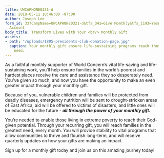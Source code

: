 ```yaml
---
title: UWCAPHONE0321-d
date: 2018-05-11 10:46:00 -07:00
author: Joseph Lee
form_id: 33?CampName=UWCAPHONE0321-d&tfa_341=Give Monthly&tfa_1193=Yes&tfa_900=Bank
  Account
body_title: Transform Lives with Your <br/> Monthly Gift
assets:
- path: "/uploads/1805-presidents-club-donation-page.jpg"
  caption: Your monthly gift ensure life-sustaining programs reach those in greatest
    need.
---
```


As a faithful monthly supporter of World Concern’s vital life-saving and life-sustaining work, you’ll help ensure families in the world’s poorest and hardest places receive the care and assistance they so desperately need. You’ve given so much, and now you have the opportunity to make an even greater impact through your monthly gift.

Because of you, vulnerable children and families will be protected from deadly diseases, emergency nutrition will be sent to drought-stricken areas of East Africa, aid will be offered to victims of disasters, and little ones will be educated for the future - ***all through the power of your monthly gift.***

You’re needed to enable those living in extreme poverty to reach their God-given potential. Through your recurring gift, you will reach families in the greatest need, every month. You will provide stability to vital programs that allow communities to thrive and flourish long-term, and will receive quarterly updates on how your gifts are making an impact.

Sign up for a monthly gift today and join us on this amazing journey today!
